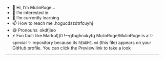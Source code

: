 - 👋 Hi, I’m MulinRoge...
- 👀 I’m interested in 
- 🌱 I’m currently learning
- 📫 How to reach me .hogucdszdtrfcuyhj
- 😄 Pronouns: okdfjieo
- ⚡ Fun fact: like Markul))0
!--gfbghnukytg
MulinRoge/MulinRoge is a ✨ special ✨ repository because its `README.md` (this file) appears on your GitHub profile.
You can click the Preview link to take a look 
---
